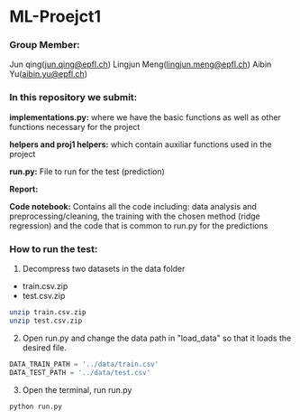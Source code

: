 # ML-Proejct1

### **Group Member**: 

Jun qing(jun.qing@epfl.ch)  Lingjun Meng(lingjun.meng@epfl.ch) Aibin Yu(aibin.yu@epfl.ch)



### **In this repository we submit:** 

**implementations.py:**
	where we have the basic functions as well as other functions necessary for the project

**helpers and proj1 helpers:**
	which contain auxiliar functions used in the project

**run.py:**
	File to run for the test (prediction)

**Report:** 

**Code notebook:**
	Contains all the code including: data analysis and preprocessing/cleaning, the training with the chosen method (ridge regression) and the code that is common to run.py for the predictions



### **How to run the test:**

1. Decompress two datasets in the data folder

- train.csv.zip
- test.csv.zip

```bash
unzip train.csv.zip
unzip test.csv.zip
```

2. Open run.py and change the data path in "load_data" so that it loads the desired file. 

```python
DATA_TRAIN_PATH = '../data/train.csv'
DATA_TEST_PATH = '../data/test.csv'
```

3. Open the terminal, run run.py

```bash
python run.py
```





